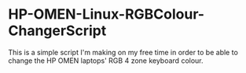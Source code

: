 # HP-OMEN-Linux-RGBColour-ChangerScript
This is a simple script I'm making on my free time in order to be able to change the HP OMEN laptops' RGB 4 zone keyboard colour.
